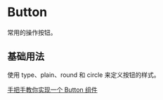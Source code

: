 # Button

常用的操作按钮。

## 基础用法

使用 type、plain、round 和 circle 来定义按钮的样式。

<preview path="./Button.vue"></preview>

[手把手教你实现一个 Button 组件](./source.md)
